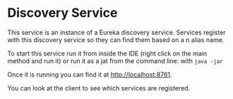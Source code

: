 # Discovery Service
This service is an instance of a Eureka discovery service.  Services register with this discovery service so they can 
find them based on a n alias name.

To start this service run it from inside the IDE (right click on the main method and run it) or run it as a jat from the command line: with `java -jar `

Once it is running you can find it at [http://localhost:8761](http://localhost:8761).

You can look at the client to see which services are registered.
